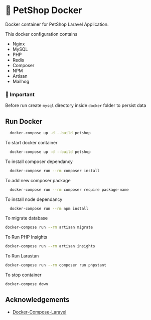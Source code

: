 
# 🐳 PetShop Docker

Docker container for PetShop Laravel Application.

This docker configuration contains

- Nginx
- MySQL
- PHP
- Redis
- Composer
- NPM
- Artisan
- Mailhog  



### 🚨 Important
Before run create ```mysql``` directory inside ```docker``` folder to persist data


## Run Docker

```bash
  docker-compose up -d --build petshop
```

To start docker container

```bash
  docker-compose up -d --build petshop
```

To install composer dependancy
```bash
  docker-compose run --rm composer install
```

To add new composer package
```bash
  docker-compose run --rm composer require package-name
```

To install node dependancy
```bash
  docker-compose run --rm npm install
```

To migrate database
```bash
docker-compose run --rm artisan migrate
```

To Run PHP Insights
```bash
docker-compose run --rm artisan insights
```

To Run Larastan
```bash
docker-compose run --rm composer run phpstant
```

To stop container
```bash
docker-compose down
```

## Acknowledgements

 - [Docker-Compose-Laravel](https://github.com/aschmelyun/docker-compose-laravel)

